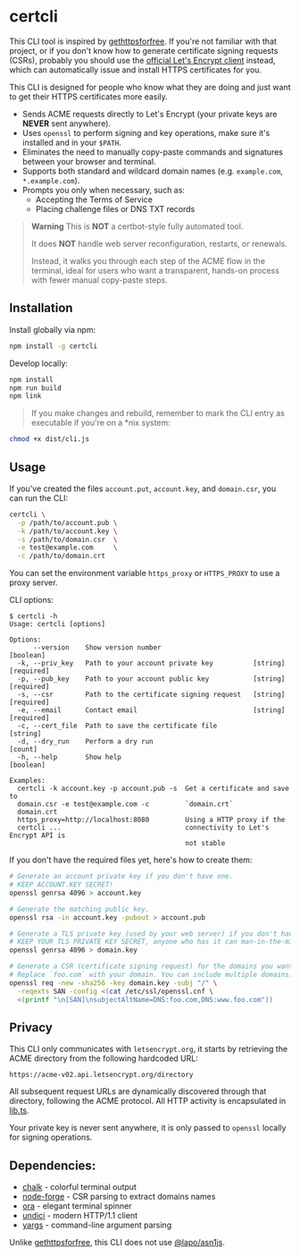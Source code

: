 # certcli

This CLI tool is inspired by [gethttpsforfree](https://github.com/diafygi/gethttpsforfree). If you're not familiar with that project, or if you don't know how to generate certificate signing requests (CSRs), probably you should use the [official Let's Encrypt client](https://github.com/certbot/certbot) instead, which can automatically issue and install HTTPS certificates for you.

This CLI is designed for people who know what they are doing and just want to get their HTTPS certificates more easily.

* Sends ACME requests directly to Let's Encrypt (your private keys are **NEVER** sent anywhere).
* Uses `openssl` to perform signing and key operations, make sure it's installed and in your `$PATH`.
* Eliminates the need to manually copy-paste commands and signatures between your browser and terminal.
* Supports both standard and wildcard domain names (e.g. `example.com`, `*.example.com`).
* Prompts you only when necessary, such as:
  * Accepting the Terms of Service
  * Placing challenge files or DNS TXT records

> **Warning** This is **NOT** a certbot-style fully automated tool.
>
> It does **NOT** handle web server reconfiguration, restarts, or renewals.
>
> Instead, it walks you through each step of the ACME flow in the terminal, ideal for users who want a transparent, hands-on process with fewer manual copy-paste steps.

## Installation

Install globally via npm:

```bash
npm install -g certcli
```

Develop locally:

```bash
npm install
npm run build
npm link
```

> If you make changes and rebuild, remember to mark the CLI entry as executable if you're on a \*nix system:

```bash
chmod +x dist/cli.js
```

## Usage

If you've created the files `account.put`, `account.key`, and `domain.csr`, you can run the CLI:

```bash
certcli \
  -p /path/to/account.pub \
  -k /path/to/account.key \
  -s /path/to/domain.csr  \
  -e test@example.com     \
  -c /path/to/domain.crt
```

You can set the environment variable `https_proxy` or `HTTPS_PROXY` to use a proxy server.

CLI options:

```text
$ certcli -h
Usage: certcli [options]

Options:
      --version    Show version number                                 [boolean]
  -k, --priv_key   Path to your account private key          [string] [required]
  -p, --pub_key    Path to your account public key           [string] [required]
  -s, --csr        Path to the certificate signing request   [string] [required]
  -e, --email      Contact email                             [string] [required]
  -c, --cert_file  Path to save the certificate file                    [string]
  -d, --dry_run    Perform a dry run                                     [count]
  -h, --help       Show help                                           [boolean]

Examples:
  certcli -k account.key -p account.pub -s  Get a certificate and save to
  domain.csr -e test@example.com -c         `domain.crt`
  domain.crt
  https_proxy=http://localhost:8080         Using a HTTP proxy if the
  certcli ...                               connectivity to Let's Encrypt API is
                                            not stable
```

If you don't have the required files yet, here's how to create them:

```bash
# Generate an account private key if you don't have one.
# KEEP ACCOUNT.KEY SECRET!
openssl genrsa 4096 > account.key

# Generate the matching public key.
openssl rsa -in account.key -pubout > account.pub

# Generate a TLS private key (used by your web server) if you don't have one.
# KEEP YOUR TLS PRIVATE KEY SECRET, anyone who has it can man-in-the-middle your website.
openssl genrsa 4096 > domain.key

# Generate a CSR (certificate signing request) for the domains you want certs for.
# Replace `foo.com` with your domain. You can include multiple domains.
openssl req -new -sha256 -key domain.key -subj "/" \
  -reqexts SAN -config <(cat /etc/ssl/openssl.cnf \
  <(printf "\n[SAN]\nsubjectAltName=DNS:foo.com,DNS:www.foo.com"))
```

## Privacy

This CLI only communicates with `letsencrypt.org`, it starts by retrieving the ACME directory from the following hardcoded URL:

```
https://acme-v02.api.letsencrypt.org/directory
```

All subsequent request URLs are dynamically discovered through that directory, following the ACME protocol. All HTTP activity is encapsulated in [lib.ts](./src/lib.ts).

Your private key is never sent anywhere, it is only passed to `openssl` locally for signing operations.

## Dependencies:

* [chalk](https://www.npmjs.com/package/chalk) - colorful terminal output
* [node-forge](https://www.npmjs.com/package/node-forge) - CSR parsing to extract domains names
* [ora](https://www.npmjs.com/package/ora) - elegant terminal spinner
* [undici](https://www.npmjs.com/package/undici) - modern HTTP/1.1 client
* [yargs](https://www.npmjs.com/package/yargs) - command-line argument parsing

Unlike [gethttpsforfree](https://github.com/diafygi/gethttpsforfree), this CLI does not use [@lapo/asn1js](https://github.com/lapo-luchini/asn1js).

